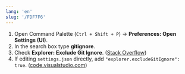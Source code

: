 ```yaml
---
lang: 'en'
slug: '/FDF7F6'
---
```


1. Open Command Palette (`Ctrl + Shift + P`) → **Preferences: Open Settings (UI)**.
2. In the search box type **gitignore**.
3. Check **Explorer: Exclude Git Ignore**. ([Stack Overflow](https://stackoverflow.com/questions/42891463/how-can-i-show-gitignored-ignored-files-in-visual-studio-code 'How can I show .gitignored / .ignored files in visual studio code?'))
4. If editing `settings.json` directly, add `"explorer.excludeGitIgnore": true`. ([code.visualstudio.com](https://code.visualstudio.com/docs/reference/default-settings 'Default settings reference - Visual Studio Code'))
